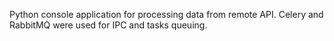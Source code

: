 Python console application for processing data from remote API. Celery and RabbitMQ were used for IPC and tasks queuing.
